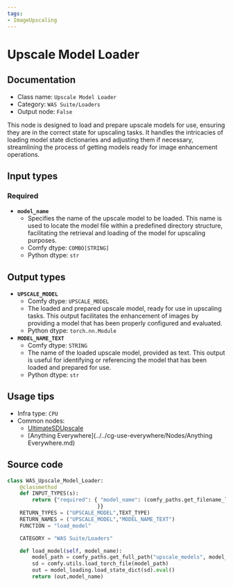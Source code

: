 ```yaml
---
tags:
- ImageUpscaling
---
```


# Upscale Model Loader
## Documentation
- Class name: `Upscale Model Loader`
- Category: `WAS Suite/Loaders`
- Output node: `False`

This node is designed to load and prepare upscale models for use, ensuring they are in the correct state for upscaling tasks. It handles the intricacies of loading model state dictionaries and adjusting them if necessary, streamlining the process of getting models ready for image enhancement operations.
## Input types
### Required
- **`model_name`**
    - Specifies the name of the upscale model to be loaded. This name is used to locate the model file within a predefined directory structure, facilitating the retrieval and loading of the model for upscaling purposes.
    - Comfy dtype: `COMBO[STRING]`
    - Python dtype: `str`
## Output types
- **`UPSCALE_MODEL`**
    - Comfy dtype: `UPSCALE_MODEL`
    - The loaded and prepared upscale model, ready for use in upscaling tasks. This output facilitates the enhancement of images by providing a model that has been properly configured and evaluated.
    - Python dtype: `torch.nn.Module`
- **`MODEL_NAME_TEXT`**
    - Comfy dtype: `STRING`
    - The name of the loaded upscale model, provided as text. This output is useful for identifying or referencing the model that has been loaded and prepared for use.
    - Python dtype: `str`
## Usage tips
- Infra type: `CPU`
- Common nodes:
    - [UltimateSDUpscale](../../ComfyUI_UltimateSDUpscale/Nodes/UltimateSDUpscale.md)
    - [Anything Everywhere](../../cg-use-everywhere/Nodes/Anything Everywhere.md)



## Source code
```python
class WAS_Upscale_Model_Loader:
    @classmethod
    def INPUT_TYPES(s):
        return {"required": { "model_name": (comfy_paths.get_filename_list("upscale_models"), ),
                             }}
    RETURN_TYPES = ("UPSCALE_MODEL",TEXT_TYPE)
    RETURN_NAMES = ("UPSCALE_MODEL","MODEL_NAME_TEXT")
    FUNCTION = "load_model"

    CATEGORY = "WAS Suite/Loaders"

    def load_model(self, model_name):
        model_path = comfy_paths.get_full_path("upscale_models", model_name)
        sd = comfy.utils.load_torch_file(model_path)
        out = model_loading.load_state_dict(sd).eval()
        return (out,model_name)

```
